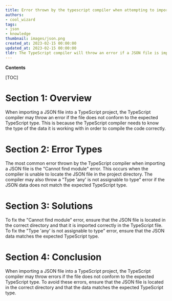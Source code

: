 ```yaml
---
title: Error thrown by the typescript compiler when attempting to import a JSON file
authors:
- cool_wizard
tags:
- json
- knowledge
thumbnail: images/json.png
created_at: 2023-02-15 00:00:00
updated_at: 2023-02-15 00:00:00
tldr: The TypeScript compiler will throw an error if a JSON file is imported, since JSON files are not valid TypeScript modules.
---
```


**Contents**

[TOC]

# Section 1: Overview

When importing a JSON file into a TypeScript project, the TypeScript compiler may throw an error if the file does not conform to the expected TypeScript type. This is because the TypeScript compiler needs to know the type of the data it is working with in order to compile the code correctly.

# Section 2: Error Types

The most common error thrown by the TypeScript compiler when importing a JSON file is the "Cannot find module" error. This occurs when the compiler is unable to locate the JSON file in the project directory. The compiler may also throw a "Type 'any' is not assignable to type" error if the JSON data does not match the expected TypeScript type.

# Section 3: Solutions

To fix the "Cannot find module" error, ensure that the JSON file is located in the correct directory and that it is imported correctly in the TypeScript file. To fix the "Type 'any' is not assignable to type" error, ensure that the JSON data matches the expected TypeScript type.

# Section 4: Conclusion

When importing a JSON file into a TypeScript project, the TypeScript compiler may throw errors if the file does not conform to the expected TypeScript type. To avoid these errors, ensure that the JSON file is located in the correct directory and that the data matches the expected TypeScript type.
